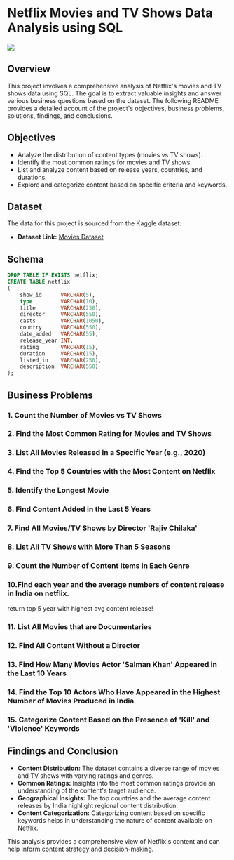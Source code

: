 # Netflix Movies and TV Shows Data Analysis using SQL

![](https://github.com/najirh/netflix_sql_project/blob/main/logo.png)

## Overview
This project involves a comprehensive analysis of Netflix's movies and TV shows data using SQL. The goal is to extract valuable insights and answer various business questions based on the dataset. The following README provides a detailed account of the project's objectives, business problems, solutions, findings, and conclusions.

## Objectives

- Analyze the distribution of content types (movies vs TV shows).
- Identify the most common ratings for movies and TV shows.
- List and analyze content based on release years, countries, and durations.
- Explore and categorize content based on specific criteria and keywords.

## Dataset

The data for this project is sourced from the Kaggle dataset:

- **Dataset Link:** [Movies Dataset](https://www.kaggle.com/datasets/shivamb/netflix-shows?resource=download)

## Schema

```sql
DROP TABLE IF EXISTS netflix;
CREATE TABLE netflix
(
    show_id      VARCHAR(5),
    type         VARCHAR(10),
    title        VARCHAR(250),
    director     VARCHAR(550),
    casts        VARCHAR(1050),
    country      VARCHAR(550),
    date_added   VARCHAR(55),
    release_year INT,
    rating       VARCHAR(15),
    duration     VARCHAR(15),
    listed_in    VARCHAR(250),
    description  VARCHAR(550)
);
```

## Business Problems 

### 1. Count the Number of Movies vs TV Shows
### 2. Find the Most Common Rating for Movies and TV Shows
### 3. List All Movies Released in a Specific Year (e.g., 2020)
### 4. Find the Top 5 Countries with the Most Content on Netflix
### 5. Identify the Longest Movie
### 6. Find Content Added in the Last 5 Years
### 7. Find All Movies/TV Shows by Director 'Rajiv Chilaka'
### 8. List All TV Shows with More Than 5 Seasons
### 9. Count the Number of Content Items in Each Genre
### 10.Find each year and the average numbers of content release in India on netflix. 
return top 5 year with highest avg content release!
### 11. List All Movies that are Documentaries
### 12. Find All Content Without a Director
### 13. Find How Many Movies Actor 'Salman Khan' Appeared in the Last 10 Years
### 14. Find the Top 10 Actors Who Have Appeared in the Highest Number of Movies Produced in India
### 15. Categorize Content Based on the Presence of 'Kill' and 'Violence' Keywords

## Findings and Conclusion

- **Content Distribution:** The dataset contains a diverse range of movies and TV shows with varying ratings and genres.
- **Common Ratings:** Insights into the most common ratings provide an understanding of the content's target audience.
- **Geographical Insights:** The top countries and the average content releases by India highlight regional content distribution.
- **Content Categorization:** Categorizing content based on specific keywords helps in understanding the nature of content available on Netflix.

This analysis provides a comprehensive view of Netflix's content and can help inform content strategy and decision-making.

